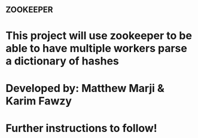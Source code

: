 ## ZOOKEEPER ##
# This project will use zookeeper to be able to have multiple workers parse a dictionary of hashes
# Developed by: Matthew Marji & Karim Fawzy

# Further instructions to follow!
